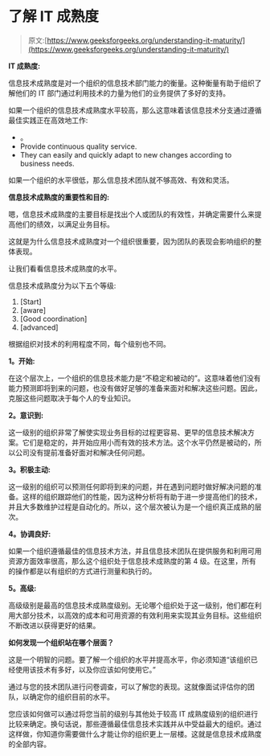 # 了解 IT 成熟度

> 原文:[https://www.geeksforgeeks.org/understanding-it-maturity/](https://www.geeksforgeeks.org/understanding-it-maturity/)

**IT 成熟度:**

信息技术成熟度是对一个组织的信息技术部门能力的衡量。这种衡量有助于组织了解他们的 IT 部门通过利用技术的力量为他们的业务提供了多好的支持。

如果一个组织的信息技术成熟度水平较高，那么这意味着该信息技术分支通过遵循最佳实践正在高效地工作:

*   。
*   Provide continuous quality service.
*   They can easily and quickly adapt to new changes according to business needs.

如果一个组织的水平很低，那么信息技术团队就不够高效、有效和灵活。

**信息技术成熟度的重要性和目的:**

嗯，信息技术成熟度的主要目标是找出个人或团队的有效性，并确定需要什么来提高他们的绩效，以满足业务目标。

这就是为什么信息技术成熟度对一个组织很重要，因为团队的表现会影响组织的整体表现。

让我们看看信息技术成熟度的水平。

信息技术成熟度分为以下五个等级:

1.  [Start]
2.  [aware]
3.  [Good coordination]
4.  [advanced]

根据组织对技术的利用程度不同，每个级别也不同。

**1。开始:**

在这个层次上，一个组织的信息技术能力是“不稳定和被动的”。这意味着他们没有能力预测即将到来的问题，也没有做好足够的准备来面对和解决这些问题。因此，克服这些问题取决于每个人的专业知识。

**2。意识到:**

这一级别的组织非常了解使实现业务目标的过程更容易、更早的信息技术解决方案。它们是稳定的，并开始应用小而有效的技术方法。这个水平仍然是被动的，所以公司没有提前准备好面对和解决任何问题。

**3。积极主动:**

这一级别的组织可以预测任何即将到来的问题，并在遇到问题时做好解决问题的准备。这样的组织跟踪他们的性能，因为这种分析将有助于进一步提高他们的技术，并且大多数维护过程是自动化的。所以，这个层次被认为是一个组织真正成熟的层次。

**4。协调良好:**

如果一个组织遵循最佳的信息技术方法，并且信息技术团队在提供服务和利用可用资源方面效率很高，那么这个组织处于信息技术成熟度的第 4 级。在这里，所有的操作都是以有组织的方式进行测量和执行的。

**5。高级:**

高级级别是最高的信息技术成熟度级别。无论哪个组织处于这一级别，他们都在利用大部分技术，以高效的成本和可用资源的有效利用来实现其业务目标。这些组织不断改进以获得更好的结果。

**如何发现一个组织站在哪个层面？**

这是一个明智的问题。要了解一个组织的水平并提高水平，你必须知道“该组织已经使用该技术有多好，以及你应该如何使用它。”

通过与您的技术团队进行问卷调查，可以了解您的表现。这就像面试评估你的团队，以确定你的组织目前的水平。

您应该如何做可以通过将您当前的级别与其他处于较高 IT 成熟度级别的组织进行比较来确定。换句话说，那些遵循最佳信息技术实践并从中受益最大的组织。通过这样做，你知道你需要做什么才能让你的组织更上一层楼。这就是信息技术成熟度的全部内容。